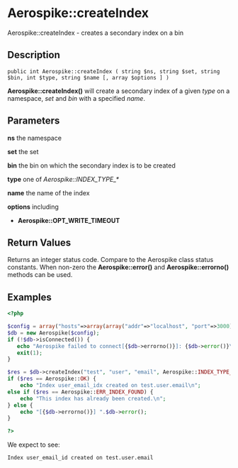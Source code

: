 
# Aerospike::createIndex

Aerospike::createIndex - creates a secondary index on a bin

## Description

```
public int Aerospike::createIndex ( string $ns, string $set, string $bin, int $type, string $name [, array $options ] )
```

**Aerospike::createIndex()** will create a secondary index of a given *type* on
a namespace, *set* and *bin* with a specified *name*.

## Parameters

**ns** the namespace

**set** the set

**bin** the bin on which the secondary index is to be created

**type** one of *Aerospike::INDEX_TYPE_\**

**name** the name of the index

**options** including
- **Aerospike::OPT_WRITE_TIMEOUT**

## Return Values

Returns an integer status code.  Compare to the Aerospike class status
constants.  When non-zero the **Aerospike::error()** and
**Aerospike::errorno()** methods can be used.

## Examples

```php
<?php

$config = array("hosts"=>array(array("addr"=>"localhost", "port"=>3000)));
$db = new Aerospike($config);
if (!$db->isConnected()) {
   echo "Aerospike failed to connect[{$db->errorno()}]: {$db->error()}\n";
   exit(1);
}

$res = $db->createIndex("test", "user", "email", Aerospike::INDEX_TYPE_STRING, "user_email_idx");
if ($res == Aerospike::OK) {
    echo "Index user_email_idx created on test.user.email\n";
else if ($res == Aerospike::ERR_INDEX_FOUND) {
    echo "This index has already been created.\n";
} else {
    echo "[{$db->errorno()}] ".$db->error();
}

?>
```

We expect to see:

```
Index user_email_id created on test.user.email
```

